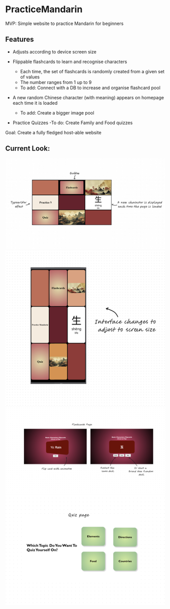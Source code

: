 # PracticeMandarin
MVP: Simple website to practice Mandarin for beginners

 ## Features
 - Adjusts according to device screen size 
 - Flippable flashcards to learn and recognise characters
     - Each time, the set of flashcards is randomly created from a given set of values
     - The number ranges from 1 up to 9
     - To add: <Improvement> Connect with a DB to increase and organise flashcard pool

 - A new random Chinese character (with meaning) appears on homepage each time it is loaded
     - To add: <Feature> Create a bigger image pool
  
 - Practice Quizzes
     -To do: Create Family and Food quizzes

Goal: Create a fully fledged host-able website

## Current Look:

![Image of homepage for bigger screen, with annotations about features](project_images/homepage1.png)
![Image of homepage for smaller screen](project_images/homepage2.png)
![2 Images of flashcard page, with annotations about features](project_images/flashcardspage.png)
![Image of quiz page](project_images/quizpage.png)
